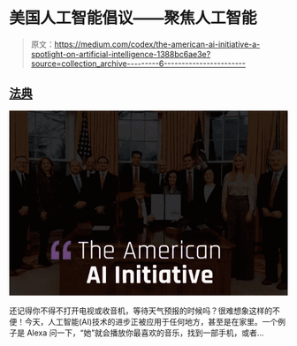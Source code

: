 # 美国人工智能倡议——聚焦人工智能

> 原文：<https://medium.com/codex/the-american-ai-initiative-a-spotlight-on-artificial-intelligence-1388bc6ae3e?source=collection_archive---------6----------------------->

## [法典](http://medium.com/codex)

![](img/a3e6a4472d1b051064435ad30ccff073.png)

还记得你不得不打开电视或收音机，等待天气预报的时候吗？很难想象这样的不便！今天，人工智能(AI)技术的进步正被应用于任何地方，甚至是在家里。一个例子是 Alexa 问一下，“她”就会播放你最喜欢的音乐，找到一部手机，或者…